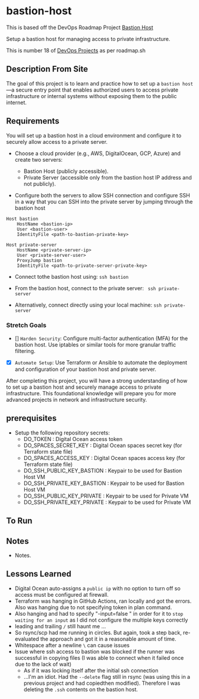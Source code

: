 # bastion-host

This is based off the DevOps Roadmap Project [Bastion Host](https://roadmap.sh/projects/bastion-host)

Setup a bastion host for managing access to private infrastructure. 

This is number 18 of [DevOps Projects](https://roadmap.sh/devops/projects) as per roadmap.sh

## Description From Site 

The goal of this project is to learn and practice how to set up a `bastion host` —a secure entry point that enables authorized users to access private infrastructure or internal systems without exposing them to the public internet.

## Requirements

You will set up a bastion host in a cloud environment and configure it to securely allow access to a private server.

- Choose a cloud provider (e.g., AWS, DigitalOcean, GCP, Azure) and create two servers:
    - Bastion Host (publicly accessible).
    - Private Server (accessible only from the bastion host IP address and not publicly).

- Configure both the servers to allow SSH connection and configure SSH in a way that you can SSH into the private server by jumping through the bastion host

```
Host bastion
    HostName <bastion-ip>
    User <bastion-user>
    IdentityFile <path-to-bastion-private-key>

Host private-server
    HostName <private-server-ip>
    User <private-server-user>
    ProxyJump bastion
    IdentityFile <path-to-private-server-private-key>
```

- Connect tothe bastion host using: 
    `ssh bastion   `

- From the bastion host, connect to the private server:
    ` ssh private-server`

- Alternatively, connect directly using your local machine:
    `ssh private-server `

### Stretch Goals


- [] `Harden Security`: Configure multi-factor authentication (MFA) for the bastion host. Use iptables or similar tools for more granular traffic filtering.
- [X] `Automate Setup`: Use Terraform or Ansible to automate the deployment and configuration of your bastion host and private server.


After completing this project, you will have a strong understanding of how to set up a bastion host and securely manage access to private infrastructure. This foundational knowledge will prepare you for more advanced projects in network and infrastructure security.

## prerequisites

- Setup the following repository secrets:
    - DO_TOKEN : Digital Ocean access token
    - DO_SPACES_SECRET_KEY : Digital Ocean spaces secret key (for Terraform state file)
    - DO_SPACES_ACCESS_KEY : Digital Ocean spaces access key (for Terraform state file)
    - DO_SSH_PUBLIC_KEY_BASTION : Keypair to be used for Bastion Host VM 
    - DO_SSH_PRIVATE_KEY_BASTION : Keypair to be used for Bastion Host VM
    - DO_SSH_PUBLIC_KEY_PRIVATE : Keypair to be used for Private VM 
    - DO_SSH_PRIVATE_KEY_PRIVATE : Keypair to be used for Private VM

## To Run  



## Notes 

- Notes. 

## Lessons Learned

- Digital Ocean auto-assigns a `public ip` with no option to turn off so access must be configured at firewall. 
- Terraform was hanging in GitHub Actions, ran locally and got the errors. Also was hanging due to not specifying token in plan command. 
- Also hanging and had to specify "-input=false \" in order for it to `stop waiting for an input` as I did not configure the multiple keys correctly
- leading and trailing `/` still haunt me ... 
- So rsync/scp had me running in circles. But again, took a step back, re-evaluated the approach and got it in a reasonable amount of time. 
- Whitespace after a newline `\` can cause issues 
- Issue where ssh access to bastion was blocked if the runner was successful in copying files (I was able to connect when it failed once due to the lack of wait)
    - As if it was locking itself after the initial ssh connection 
    - ...I'm an idiot. Had the `--delete` flag still in rsync (was using this in a previous project and had copiedthen modified). Therefore  I was deleting the `.ssh` contents on the bastion host.